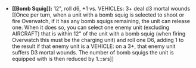 - **[[Bomb Squig]]:** 12", roll d6, +1 vs. VEHICLEs: 3+ deal d3 mortal wounds [[Once per turn, when a unit with a bomb squig is selected to shoot or fire Overwatch, if it has any bomb squigs remaining, the unit can release one. When it does so, you can select one enemy unit (excluding AIRCRAFT) that is within 12" of the unit with a bomb squig (when firing Overwatch this must be the charging unit) and roll one D6, adding 1 to the result if that enemy unit is a VEHICLE: on a 3+, that enemy unit suffers D3 mortal wounds. The number of bomb squigs the unit is equipped with is then reduced by 1.::srs]]